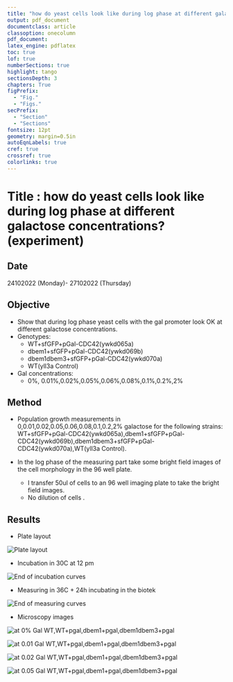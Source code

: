 ```yaml
---
title: "how do yeast cells look like during log phase at different galactose concentrations?"
output: pdf_document
documentclass: article
classoption: onecolumn
pdf_document:
latex_engine: pdflatex
toc: true
lof: true
numberSections: true
highlight: tango
sectionsDepth: 3
chapters: True
figPrefix:
  - "Fig."
  - "Figs."
secPrefix:
  - "Section"
  - "Sections"
fontsize: 12pt
geometry: margin=0.5in
autoEqnLabels: true
cref: true
crossref: true
colorlinks: true
---
```


# Title :  how do yeast cells look like during log phase at different galactose concentrations? (experiment)

## Date

24102022 (Monday)- 27102022 (Thursday)

## Objective

- Show that during log phase yeast cells with the gal promoter look OK at different galactose concentrations.
- Genotypes:
    - WT+sfGFP+pGal-CDC42(ywkd065a)
    - dbem1+sfGFP+pGal-CDC42(ywkd069b)
    - dbem1dbem3+sfGFP+pGal-CDC42(ywkd070a)
    - WT(yll3a Control)
- Gal concentrations:
    - 0%, 0.01%,0.02%,0.05%,0.06%,0.08%,0.1%,0.2%,2%

## Method

- Population growth measurements in 0,0.01,0.02,0.05,0.06,0.08,0.1,0.2,2% galactose for the following strains: WT+sfGFP+pGal-CDC42(ywkd065a),dbem1+sfGFP+pGal-CDC42(ywkd069b),dbem1dbem3+sfGFP+pGal-CDC42(ywkd070a),WT(yll3a Control).

- In the log phase of the measuring part take some  bright field images of the cell morphology in the 96 well plate. 

  - I transfer 50ul of cells to an 96 well imaging plate to take the bright field images.
  - No dilution of cells . 

## Results

- Plate layout

![Plate layout](../Images/24102022_plate-layout.png)

- Incubation in 30C at 12 pm

![End of incubation curves](../Images/26102022_end_of_incubation_30C.png)

- Measuring in 36C + 24h incubating in the biotek

![End of measuring curves](../Images/27102022_log_phase_measuring_36C.png)

- Microscopy images

![at 0% Gal WT,WT+pgal,dbem1+pgal,dbem1dbem3+pgal](../Images/27102022_logphase_microscopy_0Gal.png)

![at 0.01 Gal WT,WT+pgal,dbem1+pgal,dbem1dbem3+pgal](../Images/27102022_logphase_microscopy_0.01Gal.png)

![at 0.02 Gal WT,WT+pgal,dbem1+pgal,dbem1dbem3+pgal](../Images/27102022_logphase_microscopy_0.02Gal.png)

![at 0.05 Gal WT,WT+pgal,dbem1+pgal,dbem1dbem3+pgal](../Images/27102022_logphase_microscopy_0.05Gal.png)
